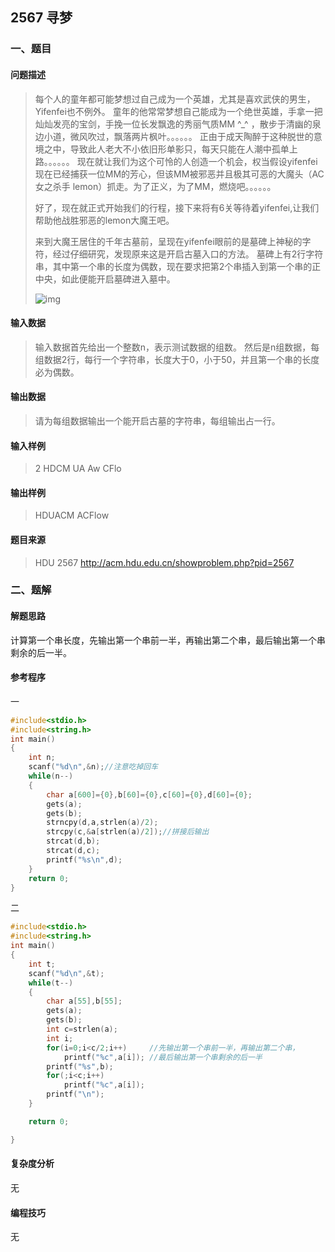 ## 2567 寻梦

### 一、题目

#### 问题描述

> 每个人的童年都可能梦想过自己成为一个英雄，尤其是喜欢武侠的男生，Yifenfei也不例外。
> 童年的他常常梦想自己能成为一个绝世英雄，手拿一把灿灿发亮的宝剑，手挽一位长发飘逸的秀丽气质MM ^_^ ，散步于清幽的泉边小道，微风吹过，飘落两片枫叶。。。。。。
> 正由于成天陶醉于这种脱世的意境之中，导致此人老大不小依旧形单影只，每天只能在人潮中孤单上路。。。。。。
> 现在就让我们为这个可怜的人创造一个机会，权当假设yifenfei现在已经捕获一位MM的芳心，但该MM被邪恶并且极其可恶的大魔头（AC女之杀手 lemon）抓走。为了正义，为了MM，燃烧吧。。。。。。
>
> 好了，现在就正式开始我们的行程，接下来将有6关等待着yifenfei,让我们帮助他战胜邪恶的lemon大魔王吧。
>
> 来到大魔王居住的千年古墓前，呈现在yifenfei眼前的是墓碑上神秘的字符，经过仔细研究，发现原来这是开启古墓入口的方法。
> 墓碑上有2行字符串，其中第一个串的长度为偶数，现在要求把第2个串插入到第一个串的正中央，如此便能开启墓碑进入墓中。 
>
> ![img](http://acm.hdu.edu.cn/data/images/C164-1001-1.jpg)

#### 输入数据

> 输入数据首先给出一个整数n，表示测试数据的组数。
> 然后是n组数据，每组数据2行，每行一个字符串，长度大于0，小于50，并且第一个串的长度必为偶数。

#### 输出数据

> 请为每组数据输出一个能开启古墓的字符串，每组输出占一行。

#### 输入样例

> 2
> HDCM
> UA
> Aw
> CFlo

#### 输出样例

> HDUACM
> ACFlow

#### 题目来源

> HDU 2567 http://acm.hdu.edu.cn/showproblem.php?pid=2567

### 二、题解

#### 解题思路

计算第一个串长度，先输出第一个串前一半，再输出第二个串，最后输出第一个串剩余的后一半。

#### 参考程序

一 

```c
#include<stdio.h>
#include<string.h>
int main()
{
    int n;
    scanf("%d\n",&n);//注意吃掉回车
    while(n--)
    {
        char a[600]={0},b[60]={0},c[60]={0},d[60]={0};
        gets(a);
        gets(b);
        strncpy(d,a,strlen(a)/2);
        strcpy(c,&a[strlen(a)/2]);//拼接后输出
        strcat(d,b);
        strcat(d,c);
        printf("%s\n",d);
    }
    return 0;
}
```

二

```c
#include<stdio.h>
#include<string.h>
int main()
{
    int t;
    scanf("%d\n",&t);
    while(t--)
    {
        char a[55],b[55];
        gets(a);
        gets(b);
        int c=strlen(a);
        int i;
        for(i=0;i<c/2;i++)     //先输出第一个串前一半，再输出第二个串，
            printf("%c",a[i]); //最后输出第一个串剩余的后一半
        printf("%s",b);
        for(;i<c;i++)
            printf("%c",a[i]);
        printf("\n");
    }

    return 0;

}
```



#### 复杂度分析

无

#### 编程技巧

无